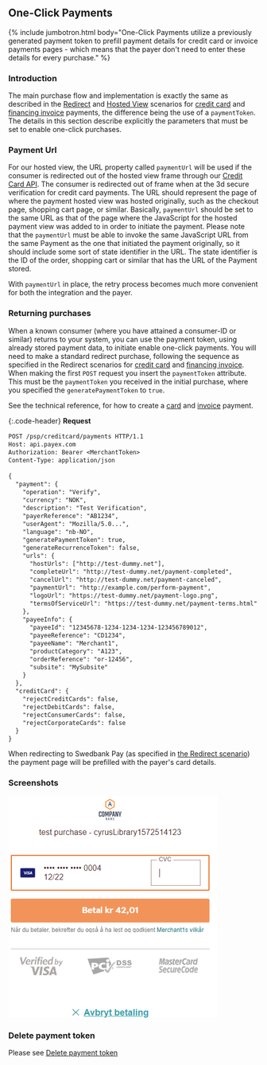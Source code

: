 ## One-Click Payments

{% include jumbotron.html body="One-Click Payments utilize a previously
generated payment token to prefill payment details for credit card or
invoice payments pages - which means that the payer don't need to enter
these details for every purchase." %}

### Introduction

The main purchase flow and implementation is exactly the same as described in
the [Redirect][redirect] and [Hosted View][hosted-view] scenarios for
[credit card][card] and [financing invoice][invoice] payments, the difference
being the use of a `paymentToken`. The details in this section describe
explicitly the parameters that must be set to enable one-click purchases.

### Payment Url

For our hosted view, the URL property called `paymentUrl` will be used if the
consumer is redirected out of the hosted view frame through our
[Credit Card API][credit-card-api]. The consumer is redirected out of frame when
at the 3d secure verification for credit card payments. The URL should represent
the page of where the payment hosted view was hosted originally, such as the
checkout page, shopping cart page, or similar. Basically, `paymentUrl` should be
set to the same URL as that of the page where the JavaScript for the hosted
payment view was added to in order to initiate the payment. Please note that the
`paymentUrl` must be able to invoke the same JavaScript URL from the same
Payment as the one that initiated the payment originally, so it should include
some sort of state identifier in the URL. The state identifier is the ID of the
order, shopping cart or similar that has the URL of the Payment stored.

With `paymentUrl` in place, the retry process becomes much more convenient for
both the integration and the payer.

### Returning purchases

When a known consumer (where you have attained a consumer-ID or similar) returns
to your system, you can use the payment token, using already stored payment
data, to initiate enable one-click payments. You will need to make a standard
redirect purchase, following the sequence as specified in the Redirect scenarios
for [credit card][card] and [financing invoice][invoice]. When making the first
`POST` request you insert the `paymentToken` attribute. This must be the
`paymentToken` you received in the initial purchase, where you specified the
`generatePaymentToken` to `true`.

See the technical reference, for how to create a [card][technical-reference]
and [invoice][technical-reference] payment.

{:.code-header}
**Request**

```HTTP
POST /psp/creditcard/payments HTTP/1.1
Host: api.payex.com
Authorization: Bearer <MerchantToken>
Content-Type: application/json      

{
  "payment": {
    "operation": "Verify",
    "currency": "NOK",
    "description": "Test Verification",
    "payerReference": "AB1234",
    "userAgent": "Mozilla/5.0...",
    "language": "nb-NO",
    "generatePaymentToken": true,
    "generateRecurrenceToken": false,
    "urls": {
      "hostUrls": ["http://test-dummy.net"],
      "completeUrl": "http://test-dummy.net/payment-completed",
      "cancelUrl": "http://test-dummy.net/payment-canceled",
      "paymentUrl": "http://example.com/perform-payment",
      "logoUrl": "https://test-dummy.net/payment-logo.png",
      "termsOfServiceUrl": "https://test-dummy.net/payment-terms.html"
    },
    "payeeInfo": {
      "payeeId": "12345678-1234-1234-1234-123456789012",
      "payeeReference": "CD1234",
      "payeeName": "Merchant1",
      "productCategory": "A123",
      "orderReference": "or-12456",
      "subsite": "MySubsite"
    }
  },
  "creditCard": {
    "rejectCreditCards": false,
    "rejectDebitCards": false,
    "rejectConsumerCards": false,
    "rejectCorporateCards": false
  }
}
```

When redirecting to Swedbank Pay (as specified in [the Redirect scenario][redirect])
the payment page will be prefilled with the payer's card details.

### Screenshots

![One click payment page][one-click-image]

### Delete payment token

Please see [Delete payment token][delete-payment-token]

[redirect]: #
[hosted-view]: #
[card]: #
[invoice]: #
[credit-card-api]: #
[technical-reference]: #
[one-click-image]: /assets/img/checkout/one_click.png
[delete-payment-token]: #